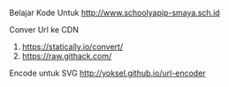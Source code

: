 Belajar Kode Untuk
http://www.schoolyapip-smaya.sch.id

Conver Url ke CDN
1. https://statically.io/convert/
2. https://raw.githack.com/

Encode untuk SVG
http://yoksel.github.io/url-encoder
